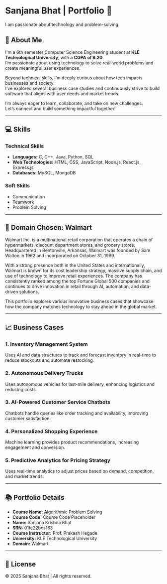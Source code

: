 # Sanjana Bhat | Portfolio 👋

I am passionate about technology and problem-solving.

## 📌 About Me

I'm a 6th semester Computer Science Engineering student at **KLE Technological University**, with a **CGPA of 9.20**.  
I’m passionate about using technology to solve real-world problems and create meaningful user experiences.  

Beyond technical skills, I’m deeply curious about how tech impacts businesses and society.  
I’ve explored several business case studies and continuously strive to build software that aligns with user needs and market trends.  

I’m always eager to learn, collaborate, and take on new challenges.  
Let’s connect and build something impactful together!

---

## 💻 Skills

### Technical Skills
- **Languages:** C, C++, Java, Python, SQL
- **Web Technologies:** HTML, CSS, JavaScript, Node.js, React.js, Express.js
- **Databases:** MySQL, MongoDB

### Soft Skills
- Communication
- Teamwork
- Problem Solving

---

## 🛒 Domain Chosen: Walmart

Walmart Inc. is a multinational retail corporation that operates a chain of hypermarkets, discount department stores, and grocery stores. Headquartered in Bentonville, Arkansas, Walmart was founded by Sam Walton in 1962 and incorporated on October 31, 1969.

With a strong presence both in the United States and internationally, Walmart is known for its cost leadership strategy, massive supply chain, and use of technology to improve retail experiences. The company has consistently ranked among the top Fortune Global 500 companies and continues to drive innovation in retail through AI, automation, and data-driven solutions.

This portfolio explores various innovative business cases that showcase how the company matches technology to stay ahead in the global market.

---

## 📈 Business Cases

### 1. Inventory Management System
Uses AI and data structures to track and forecast inventory in real-time to reduce stockouts and automate restocking.

### 2. Autonomous Delivery Trucks
Uses autonomous vehicles for last-mile delivery, enhancing logistics and reducing costs.

### 3. AI-Powered Customer Service Chatbots
Chatbots handle queries like order tracking and availability, improving customer satisfaction.

### 4. Personalized Shopping Experience
Machine learning provides product recommendations, increasing engagement and conversion.

### 5. Predictive Analytics for Pricing Strategy
Uses real-time analytics to adjust prices based on demand, competition, and market trends.

---

## 📚 Portfolio Details

- **Course Name:** Algorithmic Problem Solving  
- **Course Code:** Course Code Placeholder  
- **Name:** Sanjana Krishna Bhat  
- **SRN:** 01fe22bcs163  
- **Course Instructor:** Prof. Prakash Hegade  
- **University:** KLE Technological University  
- **Domain:** Walmart

---

## 📄 License

© 2025 Sanjana Bhat | All rights reserved.
